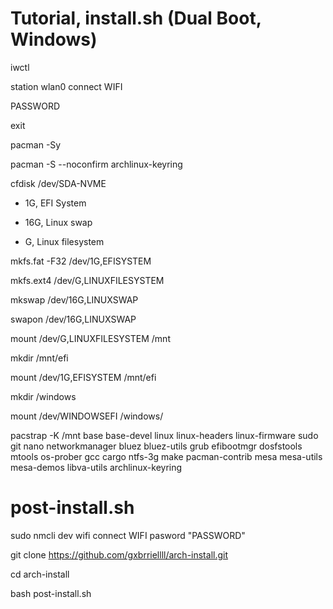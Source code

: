 # Tutorial, install.sh (Dual Boot, Windows)

iwctl

station wlan0 connect WIFI

PASSWORD

exit

pacman -Sy

pacman -S --noconfirm archlinux-keyring

cfdisk /dev/SDA-NVME

* 1G, EFI System

* 16G, Linux swap

* G, Linux filesystem

mkfs.fat -F32 /dev/1G,EFISYSTEM

mkfs.ext4 /dev/G,LINUXFILESYSTEM

mkswap /dev/16G,LINUXSWAP

swapon /dev/16G,LINUXSWAP

mount /dev/G,LINUXFILESYSTEM /mnt

mkdir /mnt/efi

mount /dev/1G,EFISYSTEM /mnt/efi

mkdir /windows

mount /dev/WINDOWSEFI /windows/

pacstrap -K /mnt base base-devel linux linux-headers linux-firmware sudo git nano networkmanager bluez bluez-utils grub efibootmgr dosfstools mtools os-prober gcc cargo ntfs-3g make pacman-contrib mesa mesa-utils mesa-demos libva-utils archlinux-keyring

# post-install.sh

sudo nmcli dev wifi connect WIFI pasword "PASSWORD"

git clone https://github.com/gxbrriellll/arch-install.git

cd arch-install

bash post-install.sh
